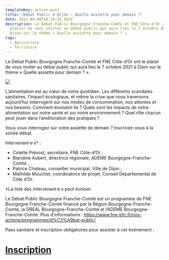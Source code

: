 ```yaml
---
templateKey: action-post
title: "Débat Public à Dijon : Quelle assiette pour demain ?"
date: 2021-09-08T10:20:33.503Z
description: Le Débat Public Bourgogne Franche-Comté et FNE Côte-d’Or ont le
  plaisir de vous inviter au débat public qui aura lieu le 7 octobre 2021 à
  Dijon sur le thème « Quelle assiette pour demain ? ».
tags:
  - Agriculture
  - Territoire
---
```

<!--StartFragment-->

Le Débat Public Bourgogne Franche-Comté et FNE Côte-d’Or ont le plaisir de vous inviter au débat public qui aura lieu le 7 octobre 2021 à Dijon sur le thème « Quelle assiette pour demain ? ».

![](/img/2021_affiche-dp-bfc_alimentation.jpg?nf_resize=fit&w=400#img-center)

L’alimentation est au cœur de notre quotidien. Les différents scandales sanitaires, l’impact écologique, et même la crise que nous traversons aujourd’hui interrogent sur nos modes de consommation, nos attentes et nos besoins. Comment évoluent-ils ? Quels sont les impacts de notre alimentation sur notre santé et sur notre environnement ? Quel rôle chacun peut jouer dans l’amélioration des pratiques ?



Vous vous interrogez sur votre assiette de demain ? Inscrivez-vous à la soirée débat.



Intervenant·e·s* :

* Colette Prévost, secrétaire, FNE Côte-d’Or ;
* Blandine Aubert, directrice régionale, ADEME Bourgogne-Franche-Comté ;
* Patrice Chateau, conseiller municipal, Ville de Dijon ;
* Mathilde Mouchet, coordinatrice de projet, Conseil Départemental de Côte d’Or.

\*La liste des intervenant·e·s peut évoluer.



Le Débat Public Bourgogne Franche-Comté est un programme de FNE Bourgogne Franche-Comté financé par la Région Bourgogne-Franche-Comté, la DREAL Bourgogne-Franche-Comté et l’ADEME Bourgogne-Franche-Comté. Plus d’informations : <https://www.fne-bfc.fr/nos-actions/programmes/d%C3%A9bat-public/>



Pass sanitaire et inscription obligatoires pour assister à cet évènement :

# [Inscription](https://docs.google.com/forms/d/e/1FAIpQLSeJX4ffSCUolQCAbGBuaJn34T30XpN5BGZD92nfEN-aFEgCDQ/viewform?usp=pp_url)

<!--EndFragment-->